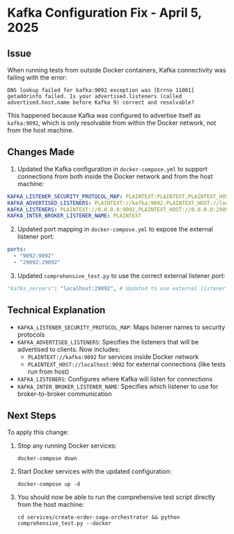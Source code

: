 # Kafka Configuration Fix - April 5, 2025

## Issue
When running tests from outside Docker containers, Kafka connectivity was failing with the error:
```
DNS lookup failed for kafka:9092 exception was [Errno 11001] getaddrinfo failed. Is your advertised.listeners (called advertised.host.name before Kafka 9) correct and resolvable?
```

This happened because Kafka was configured to advertise itself as `kafka:9092`, which is only resolvable from within the Docker network, not from the host machine.

## Changes Made

1. Updated the Kafka configuration in `docker-compose.yml` to support connections from both inside the Docker network and from the host machine:

```yaml
KAFKA_LISTENER_SECURITY_PROTOCOL_MAP: PLAINTEXT:PLAINTEXT,PLAINTEXT_HOST:PLAINTEXT
KAFKA_ADVERTISED_LISTENERS: PLAINTEXT://kafka:9092,PLAINTEXT_HOST://localhost:29092
KAFKA_LISTENERS: PLAINTEXT://0.0.0.0:9092,PLAINTEXT_HOST://0.0.0.0:29092
KAFKA_INTER_BROKER_LISTENER_NAME: PLAINTEXT
```

2. Updated port mapping in `docker-compose.yml` to expose the external listener port:

```yaml
ports:
  - "9092:9092"
  - "29092:29092"
```

3. Updated `comprehensive_test.py` to use the correct external listener port:

```python
"kafka_servers": "localhost:29092", # Updated to use external listener port 29092
```

## Technical Explanation

- `KAFKA_LISTENER_SECURITY_PROTOCOL_MAP`: Maps listener names to security protocols
- `KAFKA_ADVERTISED_LISTENERS`: Specifies the listeners that will be advertised to clients. Now includes:
  - `PLAINTEXT://kafka:9092` for services inside Docker network
  - `PLAINTEXT_HOST://localhost:9092` for external connections (like tests run from host)
- `KAFKA_LISTENERS`: Configures where Kafka will listen for connections
- `KAFKA_INTER_BROKER_LISTENER_NAME`: Specifies which listener to use for broker-to-broker communication

## Next Steps

To apply this change:

1. Stop any running Docker services:
   ```
   docker-compose down
   ```

2. Start Docker services with the updated configuration:
   ```
   docker-compose up -d
   ```

3. You should now be able to run the comprehensive test script directly from the host machine:
   ```
   cd services/create-order-saga-orchestrator && python comprehensive_test.py --docker
